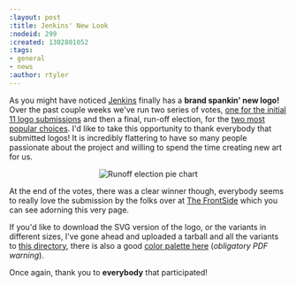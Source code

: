 ```yaml
---
:layout: post
:title: Jenkins' New Look
:nodeid: 299
:created: 1302801052
:tags:
- general
- news
:author: rtyler
---
```

As you might have noticed [Jenkins](https://twitter.com/jenkinsci/) finally has
a **brand spankin' new logo!** Over the past couple weeks we've run two series
of votes, [one for the initial 11 logo
submissions](https://jenkins-ci.org/content/polls-are-open-jenkins-logo-contest)
and then a final, run-off election, for the [two most popular
choices](https://jenkins-ci.org/content/final-two-run-vote-new-jenkins-logo).
I'd like to take this opportunity to thank everybody that submitted logos! It
is incredibly flattering to have so many people passionate about the project
and willing to spend the time creating new art for us.

<center><img
src="https://web.archive.org/web/*/https://agentdero.cachefly.net/continuousblog/images/runoff_election_piechart.png" alt="Runoff election pie chart"/></center>

At the end of the votes, there was a clear winner though, everybody seems to
really love the submission by the folks over at [The
FrontSide](https://thefrontside.net/) which you can see adorning this very page.

If you'd like to download the SVG version of the logo, or the variants in different sizes, I've gone ahead and uploaded a tarball and all the variants to [this directory](http://mirrors.jenkins-ci.org/art/), there is also a good [color palette here](http://mirrors.jenkins-ci.org/art/jenkins_colors.pdf) (*obligatory PDF warning*).

Once again, thank you to **everybody** that participated! 
